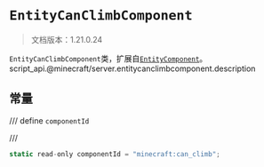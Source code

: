 # `EntityCanClimbComponent`

> 文档版本：1.21.0.24

`EntityCanClimbComponent`类，扩展自[`EntityComponent`](./entitycomponent.md)。script_api.@minecraft/server.entitycanclimbcomponent.description

## 常量

/// define
`componentId`


///

```js
static read-only componentId = "minecraft:can_climb";
```


